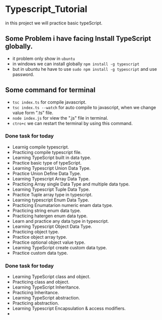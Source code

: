 # Typescript_Tutorial

in this project we will practice basic typeScript.

## Some Problem i have facing Install TypeScript globally.
- it problem only show in `ubuntu`
- in windows we can install globally `npm install -g typescript`
- but in ubuntu he have to use `sudo npm install -g typescript` and use password.

## Some command for terminal
- `tsc index.ts` for compile javascript.
- `tsc index.ts --watch` for auto compile to javascript, when we change value form ".ts" file. 
-  `node index.js` for view the ".js" file in terminal.
- `ctro+c` we can restart the terminal by using this command.


### Done task for today

- Learnig compile typescript.
- Practicing compile typescript file.
- Learning TypeScript built in data type.
- Practice basic type of typeScript.
- Learning Typescript Union Data Type.
- Practice Union Define Data Type.
- Learning Typescript Array Data Type.
- Practicing Array single Data Type and multiple data type.
- Learning Typescript Tuple Data Type.
- Practice Tuple array type in typescript.
- Learning typescript Enum Data Type.
- Practicing Enumatarion numeric enam data type.
- Practicing string enum data type.
- Practicing hatergen enum data type.
- Learn and practice any data type in typescript.
- Learning Typescript Object Data Type.
- Practicing object type.
- Practice object array type.
- Practice optional object value type.
- Learning TypeScript create custom data type.
- Practice custom data type.

### Done task for today
- Learning TypeScript class and object.
- Practicing class and object.
- Learning TypeScript Inheritance.
- Practicing Inheritance.
- Learning TypeScript abstraction.
- Practicing abstraction.
- Learning Typescript Encapsulation & access modifiers.
- 